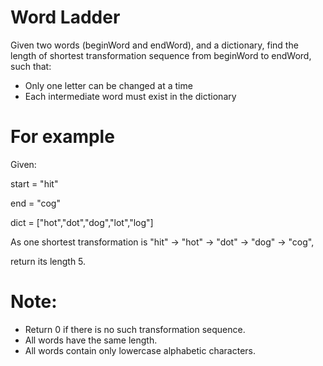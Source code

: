 # Word Ladder 
Given two words (beginWord and endWord), and a dictionary, find the length of shortest transformation sequence from beginWord to endWord, such that:
* Only one letter can be changed at a time
* Each intermediate word must exist in the dictionary
# For example

Given:

start = "hit"

end = "cog"

dict = ["hot","dot","dog","lot","log"]

As one shortest transformation is "hit" -> "hot" -> "dot" -> "dog" -> "cog",

return its length 5.

# Note:
* Return 0 if there is no such transformation sequence.
* All words have the same length.
* All words contain only lowercase alphabetic characters.
